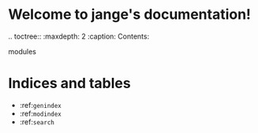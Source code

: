 # Welcome to jange's documentation!


.. toctree::
   :maxdepth: 2
   :caption: Contents:

   modules
   
Indices and tables
==================

* :ref:`genindex`
* :ref:`modindex`
* :ref:`search`